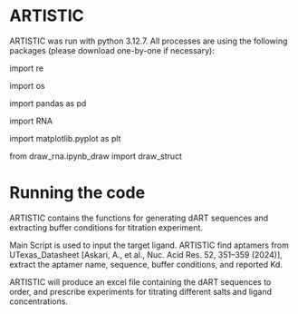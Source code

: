 # ARTISTIC
ARTISTIC was run with python 3.12.7. All processes are using the following packages (please download one-by-one if necessary):

import re

import os

import pandas as pd

import RNA

import matplotlib.pyplot as plt

from draw_rna.ipynb_draw import draw_struct

# Running the code

ARTISTIC contains the functions for generating dART sequences and extracting buffer conditions for titration experiment.

Main Script is used to input the target ligand. ARTISTIC find aptamers from UTexas_Datasheet [Askari, A., et al., Nuc. Acid Res. 52, 351–359 (2024)], extract the aptamer name, sequence, buffer conditions, and reported Kd.

ARTISTIC will produce an excel file containing the dART sequences to order, and prescribe experiments for titrating different salts and ligand concentrations.

